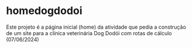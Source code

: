# homedogdodoi
Este projeto é a página inicial (home) da atividade que pedia a construção de um site para a clínica veterinária Dog Dodói com rotas de cálculo (07/06/2024)
